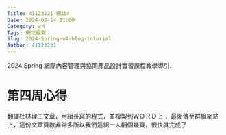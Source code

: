 ```yaml
---
Title: 41123231-網誌4
Date: 2024-03-14 11:00
Category: w４
Tags: 網誌編寫
Slug: 2024-Spring-w4-blog-tutorial
Author: 41123231
---
```


2024 Spring 網際內容管理與協同產品設計實習課程教學導引.

<!-- PELICAN_END_SUMMARY -->

# 第四周心得
翻譯杜林理工文章，用組長寫的程式，並複製到ＷＯＲＤ上
，最後傳至群組網站上，這份文章頁數非常多所以我們這組一人翻個幾頁，很快就完成了